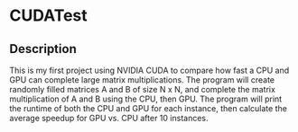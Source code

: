 # CUDATest

## Description
This is my first project using NVIDIA CUDA to compare how fast a CPU and GPU can complete large matrix multiplications.
The program will create randomly filled matrices A and B of size N x N, and complete the matrix multiplication of A and B using the CPU, then GPU. The program will print the runtime of both the CPU and GPU for each instance, then calculate the average speedup for GPU vs. CPU after 10 instances.

